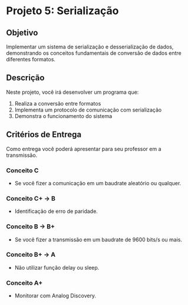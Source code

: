 # Projeto 5: Serialização

## Objetivo

Implementar um sistema de serialização e desserialização de dados, demonstrando os conceitos fundamentais de conversão de dados entre diferentes formatos.

## Descrição

Neste projeto, você irá desenvolver um programa que:

1. Realiza a conversão entre formatos
2. Implementa um protocolo de comunicação com serialização
3. Demonstra o funcionamento do sistema

## Critérios de Entrega

Como entrega você poderá apresentar para seu professor em a transmissão.

### Conceito C

- Se você fizer a comunicação em um baudrate aleatório ou qualquer.

### Conceito C+ -> B

- Identificação de erro de paridade.

### Conceito B -> B+

- Se você fizer a transmissão em um baudrate de 9600 bits/s ou mais.

### Conceito B+ -> A

- Não utilizar função delay ou sleep.

### Conceito A+

-  Monitorar com Analog Discovery.